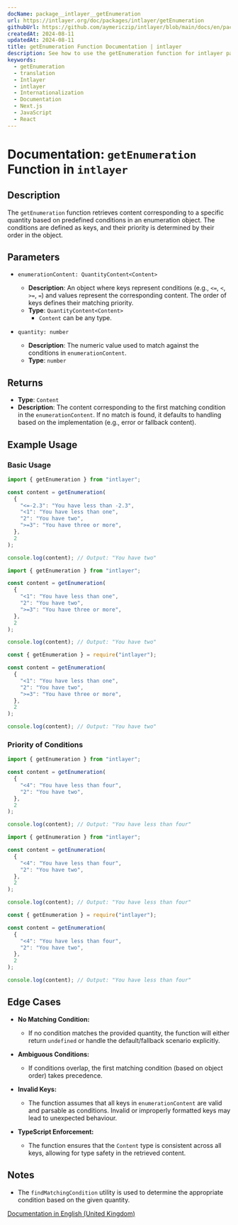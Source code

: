```yaml
---
docName: package__intlayer__getEnumeration
url: https://intlayer.org/doc/packages/intlayer/getEnumeration
githubUrl: https://github.com/aymericzip/intlayer/blob/main/docs/en/packages/intlayer/getEnumeration.md
createdAt: 2024-08-11
updatedAt: 2024-08-11
title: getEnumeration Function Documentation | intlayer
description: See how to use the getEnumeration function for intlayer package
keywords:
  - getEnumeration
  - translation
  - Intlayer
  - intlayer
  - Internationalization
  - Documentation
  - Next.js
  - JavaScript
  - React
---
```


# Documentation: `getEnumeration` Function in `intlayer`

## Description

The `getEnumeration` function retrieves content corresponding to a specific quantity based on predefined conditions in an enumeration object. The conditions are defined as keys, and their priority is determined by their order in the object.

## Parameters

- `enumerationContent: QuantityContent<Content>`

  - **Description**: An object where keys represent conditions (e.g., `<=`, `<`, `>=`, `=`) and values represent the corresponding content. The order of keys defines their matching priority.
  - **Type**: `QuantityContent<Content>`
    - `Content` can be any type.

- `quantity: number`

  - **Description**: The numeric value used to match against the conditions in `enumerationContent`.
  - **Type**: `number`

## Returns

- **Type**: `Content`
- **Description**: The content corresponding to the first matching condition in the `enumerationContent`. If no match is found, it defaults to handling based on the implementation (e.g., error or fallback content).

## Example Usage

### Basic Usage

```typescript codeFormat="typescript"
import { getEnumeration } from "intlayer";

const content = getEnumeration(
  {
    "<=-2.3": "You have less than -2.3",
    "<1": "You have less than one",
    "2": "You have two",
    ">=3": "You have three or more",
  },
  2
);

console.log(content); // Output: "You have two"
```

```javascript codeFormat="esm"
import { getEnumeration } from "intlayer";

const content = getEnumeration(
  {
    "<1": "You have less than one",
    "2": "You have two",
    ">=3": "You have three or more",
  },
  2
);

console.log(content); // Output: "You have two"
```

```javascript codeFormat="commonjs"
const { getEnumeration } = require("intlayer");

const content = getEnumeration(
  {
    "<1": "You have less than one",
    "2": "You have two",
    ">=3": "You have three or more",
  },
  2
);

console.log(content); // Output: "You have two"
```

### Priority of Conditions

```typescript codeFormat="typescript"
import { getEnumeration } from "intlayer";

const content = getEnumeration(
  {
    "<4": "You have less than four",
    "2": "You have two",
  },
  2
);

console.log(content); // Output: "You have less than four"
```

```javascript codeFormat="esm"
import { getEnumeration } from "intlayer";

const content = getEnumeration(
  {
    "<4": "You have less than four",
    "2": "You have two",
  },
  2
);

console.log(content); // Output: "You have less than four"
```

```javascript codeFormat="commonjs"
const { getEnumeration } = require("intlayer");

const content = getEnumeration(
  {
    "<4": "You have less than four",
    "2": "You have two",
  },
  2
);

console.log(content); // Output: "You have less than four"
```

## Edge Cases

- **No Matching Condition:**

  - If no condition matches the provided quantity, the function will either return `undefined` or handle the default/fallback scenario explicitly.

- **Ambiguous Conditions:**

  - If conditions overlap, the first matching condition (based on object order) takes precedence.

- **Invalid Keys:**

  - The function assumes that all keys in `enumerationContent` are valid and parsable as conditions. Invalid or improperly formatted keys may lead to unexpected behaviour.

- **TypeScript Enforcement:**
  - The function ensures that the `Content` type is consistent across all keys, allowing for type safety in the retrieved content.

## Notes

- The `findMatchingCondition` utility is used to determine the appropriate condition based on the given quantity.

[Documentation in English (United Kingdom)](https://github.com/aymericzip/intlayer/blob/main/docs/en-GB/getEnumeration.md)
